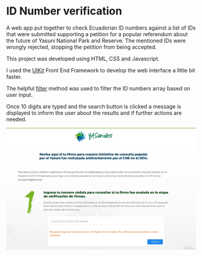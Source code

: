 # ID Number verification

A web app put together to check Ecuadorian ID numbers against a list of IDs that were submitted supporting a petition for a popular referendum about the future of Yasuni National Park and Reserve. 
The mentioned IDs were wrongly rejected, stopping the petition from being accepted.

This project was developed using HTML, CSS and Javascript. 

I used the [UIKit](https://getuikit.com/) Front End Framework to develop the web interface a little bit faster.

The helpful [filter](https://developer.mozilla.org/en-US/docs/Web/JavaScript/Reference/Global_Objects/Array/filter) method was used to filter the ID numbers array based on user input.

Once 10 digits are typed and the search button is clicked a message is displayed to inform the user about the results and if further actions are needed. 


![Project Screenshot](/screenshot.jpg "Project Screenshot")
